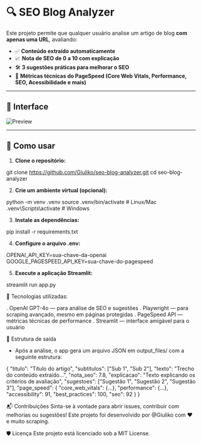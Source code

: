 # 🔍 SEO Blog Analyzer

Este projeto permite que qualquer usuário analise um artigo de blog **com apenas uma URL**, avaliando:

- ✅ **Conteúdo extraído automaticamente**
- 📈 **Nota de SEO de 0 a 10 com explicação**
- 🛠️ **3 sugestões práticas para melhorar o SEO**
- 🚀 **Métricas técnicas do PageSpeed (Core Web Vitals, Performance, SEO, Acessibilidade e mais)**

---

## 📸 Interface

![Preview](output_files/erro_debug.png) <!-- Opcional: use uma imagem real do app -->

---

## 🚀 Como usar

1. **Clone o repositório:**

git clone https://github.com/Giuliko/seo-blog-analyzer.git
cd seo-blog-analyzer

2. **Crie um ambiente virtual (opcional):**

python -m venv .venv
source .venv/bin/activate  # Linux/Mac
.venv\Scripts\activate     # Windows

3. **Instale as dependências:**

pip install -r requirements.txt

4. **Configure o arquivo .env:**

OPENAI_API_KEY=sua-chave-da-openai
GOOGLE_PAGESPEED_API_KEY=sua-chave-do-pagespeed

5. **Execute a aplicação Streamlit:**

streamlit run app.py

🧠 Tecnologias utilizadas:

. OpenAI GPT-4o — para análise de SEO e sugestões
. Playwright — para scraping avançado, mesmo em páginas protegidas
. PageSpeed API — métricas técnicas de performance
. Streamlit — interface amigável para o usuário

📁 Estrutura de saída
- Após a análise, o app gera um arquivo JSON em output_files/ com a seguinte estrutura:

{
  "titulo": "Título do artigo",
  "subtitulos": ["Sub 1", "Sub 2"],
  "texto": "Trecho do conteúdo extraído...",
  "nota_seo": 7.8,
  "explicacao": "Texto explicando os critérios de avaliação",
  "sugestoes": ["Sugestão 1", "Sugestão 2", "Sugestão 3"],
  "page_speed": {
    "core_web_vitals": {...},
    "performance": {...},
    "accessibility": 91,
    "best_practices": 100,
    "seo": 92
  }
}

📬 Contribuições
Sinta-se à vontade para abrir issues, contribuir com melhorias ou sugestões!
Este projeto foi desenvolvido por @Giuliko com ❤️ e muito scraping.

🛡️ Licença
Este projeto está licenciado sob a MIT License.
